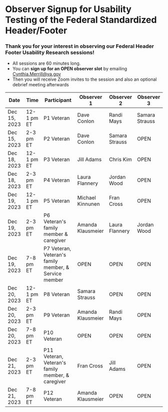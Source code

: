 # Observer Signup for Usability Testing of the Federal Standardized Header/Footer

### Thank you for your interest in observing our Federal Header Footer Usability Research sessions!
- All sessions are 60 minutes long.
- You can **sign up for an OPEN observer slot** by emailing Cynthia.Merrill@va.gov 
- Then you will receive Zoom invites to the session and also an optional debrief meeting afterwards


Date | Time | Participant | Observer 1 | Observer 2 | Observer 3
------------------|--------------|---------|----------|-----|------
Dec 15, 2023 | 12-1 pm ET | P1 Veteran | Dave Conlon | Randi Mays | Samara Strauss
Dec 15, 2023 | 2-3 pm ET | P2 Veteran | Dave Conlon | Samara Strauss | OPEN
Dec 18, 2023 | 12-1 pm ET | P3 Veteran | Jill Adams | Chris Kim | OPEN
Dec 18, 2023 | 2-3 pm ET | P4 Veteran | Laura Flannery | Jordan Wood | OPEN
Dec 19, 2023 | 12-1 pm ET | P5 Veteran | Michael Kinnunen | Fran Cross | OPEN
Dec 19, 2023 | 2-3 pm ET | P6 Veteran's family member & caregiver | Amanda Klausmeier | Laura Flannery | Jordan Wood
Dec 19, 2023 | 7-8 pm ET | P7 Veteran, Veteran's family member, & Service member | OPEN | OPEN | OPEN
Dec 20, 2023 | 12-1 pm ET | P8 Veteran | Samara Strauss | OPEN | OPEN
Dec 20, 2023 | 2-3 pm ET | P9 Veteran | Amanda Klausmeier | Randi Mays | OPEN
Dec 20, 2023 | 7-8 pm ET | P10 Veteran | OPEN | OPEN | OPEN
Dec 21, 2023 | 2-3 pm ET | P11 Veteran, Veteran's family member, & caregiver | Fran Cross | Jill Adams | OPEN
Dec 21, 2023 | 7-8 pm ET | P12 Veteran | Amanda Klausmeier | OPEN | OPEN
